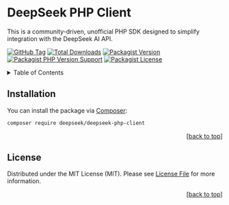 <a id="readme-top"></a>

# DeepSeek PHP Client

This is a community-driven, unofficial PHP SDK designed to simplify integration with the DeepSeek AI API.

[![GitHub Tag][GitHub Tag]][GitHub Tag URL]
[![Total Downloads][Total Downloads]][Packagist URL]
[![Packagist Version][Packagist Version]][Packagist URL]
[![Packagist PHP Version Support][Packagist PHP Version Support]][Repository URL]
[![Packagist License][Packagist License]][Repository URL]

<!-- TABLE OF CONTENTS -->
<details>
    <summary>Table of Contents</summary>
    <ol>
        <li><a href="#installation">Installation</a></li>
        <li><a href="#license">License</a></li>
    </ol>
</details>

<!-- INSTALLATION -->

## Installation

You can install the package via [Composer]:

```bash
composer require deepseek/deepseek-php-client
```

<p align="right">[<a href="#readme-top">back to top</a>]</p>

<!-- LICENSE -->

## License

Distributed under the MIT License (MIT). Please see [License File] for more information.

<p align="right">[<a href="#readme-top">back to top</a>]</p>

[GitHub Tag]: https://img.shields.io/github/v/tag/dependencies-packagist/deepseek-php-client

[Total Downloads]: https://img.shields.io/packagist/dt/deepseek/deepseek-php-client?style=flat-square

[Packagist Version]: https://img.shields.io/packagist/v/deepseek/deepseek-php-client

[Packagist PHP Version Support]: https://img.shields.io/packagist/php-v/deepseek/deepseek-php-client

[Packagist License]: https://img.shields.io/github/license/dependencies-packagist/deepseek-php-client

[GitHub Tag URL]: https://github.com/dependencies-packagist/deepseek-php-client/tagsv

[Packagist URL]: https://packagist.org/packages/deepseek/deepseek-php-client

[Repository URL]: https://github.com/dependencies-packagist/deepseek-php-client

[Composer]: https://getcomposer.org

[License File]: https://github.com/dependencies-packagist/deepseek-php-client/blob/main/LICENSE
